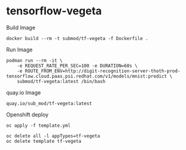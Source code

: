 # tensorflow-vegeta

Build Image  
```
docker build --rm -t submod/tf-vegeta -f Dockerfile .
```

Run Image  
```
podman run --rm -it \
    -e REQUEST_RATE_PER_SEC=100 -e DURATION=60s \
    -e ROUTE_FROM_ENV=http://digit-recognition-server-thoth-prod-tensorflow.cloud.paas.psi.redhat.com/v1/models/mnist:predict \
    submod/tf-vegeta:latest /bin/bash
```

quay.io Image  
```
quay.io/sub_mod/tf-vegeta:latest
```

Openshift deploy    
```
oc apply -f template.yml

oc delete all -l appTypes=tf-vegeta
oc delete template tf-vegeta
```

